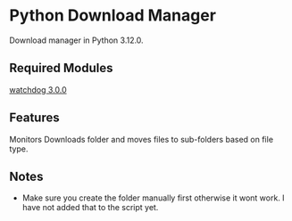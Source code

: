 # Python Download Manager
Download manager in Python 3.12.0.

## Required Modules
[watchdog 3.0.0](https://pypi.org/project/watchdog/)

## Features
Monitors Downloads folder and moves files to sub-folders based on file type.

## Notes
- Make sure you create the folder manually first otherwise it wont work. I have not added that to the script yet.